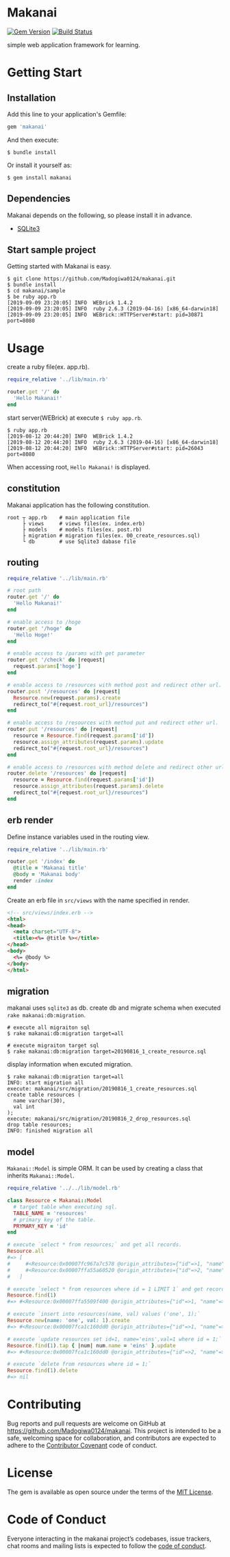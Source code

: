 # Makanai

[![Gem Version](https://badge.fury.io/rb/makanai.svg)](https://badge.fury.io/rb/makanai)
[![Build Status](https://travis-ci.com/Madogiwa0124/makanai.svg?branch=master)](https://travis-ci.com/Madogiwa0124/makanai)

simple web application framework for learning.

# Getting Start

## Installation

Add this line to your application's Gemfile:

```ruby
gem 'makanai'
```

And then execute:

    $ bundle install

Or install it yourself as:

    $ gem install makanai

## Dependencies

Makanai depends on the following, so please install it in advance.

* [SQLite3](https://www.sqlite.org/index.html)

## Start sample project
Getting started with Makanai is easy.

```
$ git clone https://github.com/Madogiwa0124/makanai.git
$ bundle install
$ cd makanai/sample
$ be ruby app.rb
[2019-09-09 23:20:05] INFO  WEBrick 1.4.2
[2019-09-09 23:20:05] INFO  ruby 2.6.3 (2019-04-16) [x86_64-darwin18]
[2019-09-09 23:20:05] INFO  WEBrick::HTTPServer#start: pid=30871 port=8080
```

# Usage

create a ruby ​​file(ex. app.rb).

``` ruby
require_relative '../lib/main.rb'

router.get '/' do
  'Hello Makanai!'
end
```

start server(WEBrick) at  execute `$ ruby app.rb`.

```
$ ruby app.rb
[2019-08-12 20:44:20] INFO  WEBrick 1.4.2
[2019-08-12 20:44:20] INFO  ruby 2.6.3 (2019-04-16) [x86_64-darwin18]
[2019-08-12 20:44:20] INFO  WEBrick::HTTPServer#start: pid=26043 port=8080
```

When accessing root, `Hello Makanai!` is displayed.

## constitution
Makanai application has the following constitution.

```
root ┬ app.rb    # main application file
     ├ views     # views files(ex. index.erb)
     ├ models    # models files(ex. post.rb)
     ├ migration # migration files(ex. 00_create_resources.sql)
     └ db        # use Sqlite3 dabase file
```

## routing

``` ruby
require_relative '../lib/main.rb'

# root path
router.get '/' do
  'Hello Makanai!'
end

# enable access to /hoge
router.get '/hoge' do
  'Hello Hoge!'
end

# enable access to /params with get parameter
router.get '/check' do |request|
  request.params['hoge']
end

# enable access to /resources with method post and redirect other url.
router.post '/resources' do |request|
  Resource.new(request.params).create
  redirect_to("#{request.root_url}/resources")
end

# enable access to /resources with method put and redirect other url.
router.put '/resources' do |request|
  resource = Resource.find(request.params['id'])
  resource.assign_attributes(request.params).update
  redirect_to("#{request.root_url}/resources")
end

# enable access to /resources with method delete and redirect other url.
router.delete '/resources' do |request|
  resource = Resource.find(request.params['id'])
  resource.assign_attributes(request.params).delete
  redirect_to("#{request.root_url}/resources")
end
```

## erb render

Define instance variables used in the routing view.

``` ruby
require_relative '../lib/main.rb'

router.get '/index' do
  @title = 'Makanai title'
  @body = 'Makanai body'
  render :index
end
```

Create an erb file in `src/views` with the name specified in render.

``` html
<!-- src/views/index.erb -->
<html>
<head>
  <meta charset="UTF-8">
  <title><%= @title %></title>
</head>
<body>
  <%= @body %>
</body>
</html>
```

## migration

makanai uses `sqlite3` as db. create db and migrate schema when executed `rake makanai:db:migration`.

```
# execute all migraiton sql
$ rake makanai:db:migration target=all

# execute migraiton target sql
$ rake makanai:db:migration target=20190816_1_create_resource.sql
```

display information when excuted migration.

```
$ rake makanai:db:migration target=all
INFO: start migration all
execute: makanai/src/migration/20190816_1_create_resources.sql
create table resources (
  name varchar(30),
  val int
);
execute: makanai/src/migration/20190816_2_drop_resources.sql
drop table resources;
INFO: finished migration all
```

## model
`Makanai::Model` is simple ORM.
It can be used by creating a class that inherits `Makanai::Model`.

``` ruby
require_relative '../../lib/model.rb'

class Resource < Makanai::Model
  # target table when executing sql.
  TABLE_NAME = 'resources'
  # primary key of the table.
  PRYMARY_KEY = 'id'
end

# execute `select * from resources;` and get all records.
Resource.all
#=> [
#     #<Resource:0x00007fc967a7c578 @origin_attributes={"id"=>1, "name"=>"one", "val"=>1}, @id=1, @name="one", @val=1>
#     #<Resource:0x00007ffa55a60520 @origin_attributes={"id"=>2, "name"=>"two", "val"=>2}, @id=2, @name="two", @val=2>
#   ]

# execute `select * from resources where id = 1 LIMIT 1` and get record.
Resource.find(1)
#=> #<Resource:0x00007ffa5509f400 @origin_attributes={"id"=>1, "name"=>"one", "val"=>1}, @id=1, @name="one", @val=1>

# execute `insert into resources(name, val) values ('one', 1);`
Resource.new(name: 'one', val: 1).create
#=> #<Resource:0x00007fca1c160dd0 @origin_attributes={"id"=>1, "name"=>"one", "val"=>1}, @id=1, @name="one", @val=1>

# execute `update resources set id=1, name='eins',val=1 where id = 1;`
Resource.find(1).tap { |num| num.name = 'eins' }.update
#=> #<Resource:0x00007fca1c160dd0 @origin_attributes={"id"=>2, "name"=>"zwei", "val"=>2}, @id=6, @name="zwei", @val=2>

# execute `delete from resources where id = 1;`
Resource.find(1).delete
#=> nil
```

# Contributing

Bug reports and pull requests are welcome on GitHub at https://github.com/Madogiwa0124/makanai. This project is intended to be a safe, welcoming space for collaboration, and contributors are expected to adhere to the [Contributor Covenant](http://contributor-covenant.org) code of conduct.

# License

The gem is available as open source under the terms of the [MIT License](https://opensource.org/licenses/MIT).

# Code of Conduct

Everyone interacting in the makanai project’s codebases, issue trackers, chat rooms and mailing lists is expected to follow the [code of conduct](https://github.com/Madogiwa0124/makanai/blob/master/CODE_OF_CONDUCT.md).
